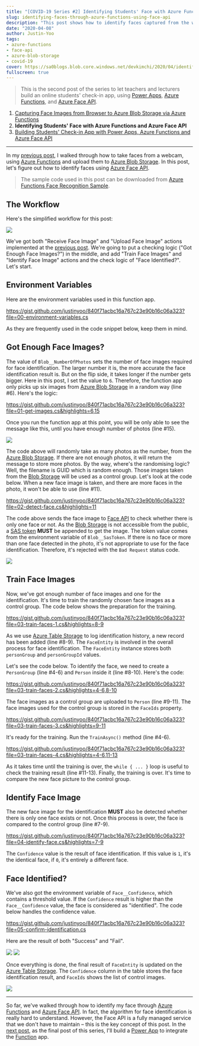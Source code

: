 ```yaml
---
title: "[COVID-19 Series #2] Identifying Students' Face with Azure Functions and Azure Face API"
slug: identifying-faces-through-azure-functions-using-face-api
description: "This post shows how to identify faces captured from the web page, using Azure Functions and Azure Face API."
date: "2020-04-08"
author: Justin-Yoo
tags:
- azure-functions
- face-api
- azure-blob-storage
- covid-19
cover: https://sa0blogs.blob.core.windows.net/devkimchi/2020/04/identifying-faces-through-azure-functions-using-face-api-00.png
fullscreen: true
---
```


> This is the second post of the series to let teachers and lecturers build an online students' check-in app, using [Power Apps][power apps], [Azure Functions][az func], and [Azure Face API][az cog faceapi].

1. [Capturing Face Images from Browser to Azure Blob Storage via Azure Functions][post series 1]
2. **Identifying Students' Face with Azure Functions and Azure Face API**
3. [Building Students' Check-in App with Power Apps, Azure Functions and Azure Face API][post series 3]

---

In my [previous post][post series 1], I walked through how to take faces from a webcam, using [Azure Functions][az func] and upload them to [Azure Blob Storage][az st blob]. In this post, let's figure out how to identify faces using [Azure Face API][az cog faceapi].

> The sample code used in this post can be downloaded from [Azure Functions Face Recognition Sample][gh sample].


## The Workflow ##

Here's the simplified workflow for this post:

![][image-01]

We've got both "Receive Face Image" and "Upload Face Image" actions implemented at the [previous post][post series 1]. We're going to put a checking logic ("Got Enough Face Images?") in the middle, and add "Train Face Images" and "Identify Face Image" actions and the check logic of "Face Identified?". Let's start.


## Environment Variables ##

Here are the environment variables used in this function app.

https://gist.github.com/justinyoo/840f71acbc16a767c23e90b16c06a323?file=00-environment-variables.cs

As they are frequently used in the code snippet below, keep them in mind.


## Got Enough Face Images? ##

The value of `Blob__NumberOfPhotos` sets the number of face images required for face identification. The larger number it is, the more accurate the face identification result is. But on the flip side, it takes longer if the number gets bigger. Here in this post, I set the value to `6`. Therefore, the function app only picks up six images from [Azure Blob Storage][az st blob] in a random way (line #6). Here's the logic:

https://gist.github.com/justinyoo/840f71acbc16a767c23e90b16c06a323?file=01-get-images.cs&highlights=6,15

Once you run the function app at this point, you will be only able to see the message like this, until you have enough number of photos (line #15).

![][image-02]

The code above will randomly take as many photos as the number, from the [Azure Blob Storage][az st blob]. If there are not enough photos, it will return the message to store more photos. By the way, where's the randomising logic? Well, the filename is GUID which is random enough. Those images taken from the [Blob Storage][az st blob] will be used as a control group. Let's look at the code below. When a new face image is taken, and there are more faces in the photo, it won't be able to use (line #11).

https://gist.github.com/justinyoo/840f71acbc16a767c23e90b16c06a323?file=02-detect-face.cs&highlights=11

The code above sends the face image to [Face API][az cog faceapi] to check whether there is only one face or not. As the [Blob Storage][az st blob] is not accessible from the public, a [SAS token][az st blob sas] **MUST** be appended to get the image. The token value comes from the environment variable of `Blob__SasToken`. If there is no face or more than one face detected in the photo, it's not appropriate to use for the face identification. Therefore, it's rejected with the `Bad Request` status code.

![][image-03]


## Train Face Images ##

Now, we've got enough number of face images and one for the identification. It's time to train the randomly chosen face images as a control group. The code below shows the preparation for the training.

https://gist.github.com/justinyoo/840f71acbc16a767c23e90b16c06a323?file=03-train-faces-1.cs&highlights=8-9

As we use [Azure Table Storage][az st table] to log identification history, a new record has been added (line #8-9). The `FaceEntity` is involved in the overall process for face identification. The `FaceEntity` instance stores both `personGroup` and `personGroupId` values.

Let's see the code below. To identify the face, we need to create a `PersonGroup` (line #4-6) and `Person` inside it (line #8-10). Here's the code:

https://gist.github.com/justinyoo/840f71acbc16a767c23e90b16c06a323?file=03-train-faces-2.cs&highlights=4-6,8-10

The face images as a control group are uploaded to `Person` (line #9-11). The face images used for the control group is stored in the `FaceIds` property.

https://gist.github.com/justinyoo/840f71acbc16a767c23e90b16c06a323?file=03-train-faces-3.cs&highlights=9-11

It's ready for the training. Run the `TrainAsync()` method (line #4-6).

https://gist.github.com/justinyoo/840f71acbc16a767c23e90b16c06a323?file=03-train-faces-4.cs&highlights=4-6,11-13

As it takes time until the training is over, the `while { ... }` loop is useful to check the training result (line #11-13). Finally, the training is over. It's time to compare the new face picture to the control group.


## Identify Face Image ##

The new face image for the identification **MUST** also be detected whether there is only one face exists or not. Once this process is over, the face is compared to the control group (line #7-9).

https://gist.github.com/justinyoo/840f71acbc16a767c23e90b16c06a323?file=04-identify-face.cs&highlights=7-9

The `Confidence` value is the result of face identification. If this value is `1`, it's the identical face, if `0`, it's entirely a different face.


## Face Identified? ##

We've also got the environment variable of `Face__Confidence`, which contains a threshold value. If the `Confidence` result is higher than the `Face__Confidence` value, the face is considered as "identified". The code below handles the confidence value.

https://gist.github.com/justinyoo/840f71acbc16a767c23e90b16c06a323?file=05-confirm-identification.cs

Here are the result of both "Success" and "Fail".

![][image-04]
![][image-05]

Once everything is done, the final result of `FaceEntity` is updated on the [Azure Table Storage][az st table]. The `Confidence` column in the table stores the face identification result, and `FaceIds` shows the list of control images.

![][image-06]

---

So far, we've walked through how to identify my face through [Azure Functions][az func] and [Azure Face API][az cog faceapi]. In fact, the algorithm for face identification is really hard to understand. However, the Face API is a fully managed service that we don't have to maintain &ndash; this is the key concept of this post. In the [next post][post series 3], as the final post of this series, I'll build a [Power App][power apps] to integrate the [Function][az func] app.


[image-01]: https://sa0blogs.blob.core.windows.net/devkimchi/2020/04/identifying-faces-through-azure-functions-using-face-api-01-en.png
[image-02]: https://sa0blogs.blob.core.windows.net/devkimchi/2020/04/identifying-faces-through-azure-functions-using-face-api-02.png
[image-03]: https://sa0blogs.blob.core.windows.net/devkimchi/2020/04/identifying-faces-through-azure-functions-using-face-api-03.png
[image-04]: https://sa0blogs.blob.core.windows.net/devkimchi/2020/04/identifying-faces-through-azure-functions-using-face-api-04.png
[image-05]: https://sa0blogs.blob.core.windows.net/devkimchi/2020/04/identifying-faces-through-azure-functions-using-face-api-05.png
[image-06]: https://sa0blogs.blob.core.windows.net/devkimchi/2020/04/identifying-faces-through-azure-functions-using-face-api-06.png

[post series 1]: /2020/04/01/capturing-images-from-browser-to-azure-blob-storage-via-azure-functions/
[post series 3]: /2020/04/15/building-online-check-in-app-with-power-apps/

[gh sample]: https://github.com/devkimchi/Azure-Functions-Face-Recognition-Sample/tree/part-2
[az func]: https://docs.microsoft.com/azure/azure-functions/functions-overview?WT.mc_id=devkimchicom-blog-juyoo

[az st blob]: https://docs.microsoft.com/azure/storage/blobs/storage-blobs-overview?WT.mc_id=devkimchicom-blog-juyoo
[az st blob sas]: https://docs.microsoft.com/azure/storage/common/storage-sas-overview?WT.mc_id=devkimchicom-blog-juyoo
[az st table]: https://docs.microsoft.com/azure/storage/tables/table-storage-overview?WT.mc_id=devkimchicom-blog-juyoo

[az cog faceapi]: https://docs.microsoft.com/azure/cognitive-services/face/overview?WT.mc_id=devkimchicom-blog-juyoo

[power apps]: https://powerapps.microsoft.com/?WT.mc_id=devkimchicom-blog-juyoo
